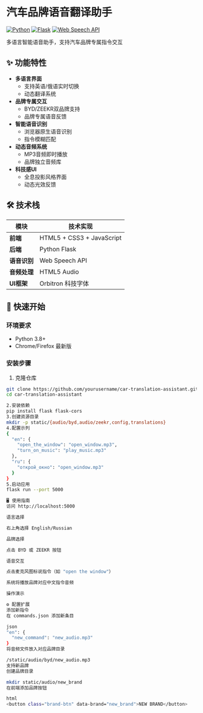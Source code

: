 # 汽车品牌语音翻译助手

[![Python](https://img.shields.io/badge/Python-3.8%2B-blue)](https://www.python.org/)
[![Flask](https://img.shields.io/badge/Flask-2.0%2B-lightgrey)](https://flask.palletsprojects.com/)
[![Web Speech API](https://img.shields.io/badge/Web%20Speech-API-green)](https://developer.mozilla.org/en-US/docs/Web/API/Web_Speech_API)

多语言智能语音助手，支持汽车品牌专属指令交互

## ✨ 功能特性

- **多语言界面**
  - 支持英语/俄语实时切换
  - 动态翻译系统
- **品牌专属交互**
  - BYD/ZEEKR双品牌支持
  - 品牌专属语音反馈
- **智能语音识别**
  - 浏览器原生语音识别
  - 指令模糊匹配
- **动态音频系统**
  - MP3音频即时播放
  - 品牌独立音频库
- **科技感UI**
  - 全息投影风格界面
  - 动态光效反馈

## 🛠️ 技术栈

| 模块          | 技术实现                     |
|---------------|----------------------------|
| **前端**      | HTML5 + CSS3 + JavaScript   |
| **后端**      | Python Flask               |
| **语音识别**  | Web Speech API             |
| **音频处理**  | HTML5 Audio                |
| **UI框架**    | Orbitron 科技字体          |

## 🚀 快速开始

### 环境要求
- Python 3.8+
- Chrome/Firefox 最新版

### 安装步骤
1. 克隆仓库
```bash
git clone https://github.com/yourusername/car-translation-assistant.git
cd car-translation-assistant

2.安装依赖
pip install flask flask-cors
3.创建资源目录
mkdir -p static/{audio/byd,audio/zeekr,config,translations}
4.配置示列
{
  "en": {
    "open_the_window": "open_window.mp3",
    "turn_on_music": "play_music.mp3"
  },
  "ru": {
    "открой_окно": "open_window.mp3"
  }
}
5.启动应用
flask run --port 5000

🖥️ 使用指南
访问 http://localhost:5000

语言选择

右上角选择 English/Russian

品牌选择

点击 BYD 或 ZEEKR 按钮

语音交互

点击麦克风图标说指令（如 "open the window"）

系统将播放品牌对应中文指令音频

操作演示

⚙️ 配置扩展
添加新指令
在 commands.json 添加新条目

json
"en": {
  "new_command": "new_audio.mp3"
}
将音频文件放入对应品牌目录

/static/audio/byd/new_audio.mp3
支持新品牌
创建品牌目录

mkdir static/audio/new_brand
在前端添加品牌按钮

html
<button class="brand-btn" data-brand="new_brand">NEW BRAND</button>

